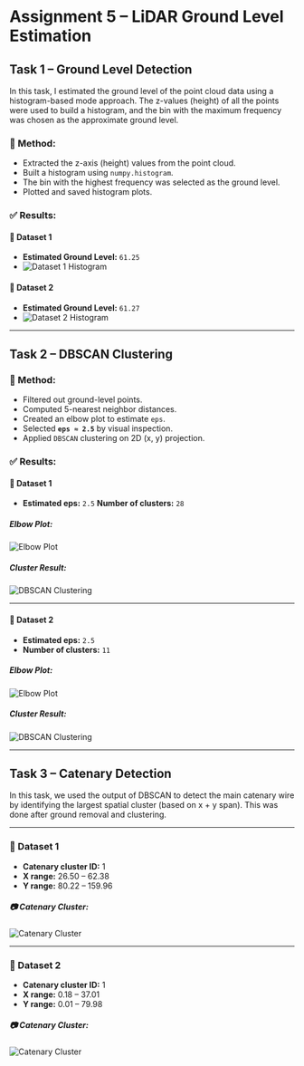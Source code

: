 # Assignment 5 – LiDAR Ground Level Estimation

## Task 1 – Ground Level Detection

In this task, I estimated the ground level of the point cloud data using a histogram-based mode approach. The z-values (height) of all the points were used to build a histogram, and the bin with the maximum frequency was chosen as the approximate ground level.

### 🔹 Method:
- Extracted the z-axis (height) values from the point cloud.
- Built a histogram using `numpy.histogram`.
- The bin with the highest frequency was selected as the ground level.
- Plotted and saved histogram plots.

### ✅ Results:

#### 📌 Dataset 1
- **Estimated Ground Level:** `61.25`
- ![Dataset 1 Histogram](dataset_1_ground_histogram.png)

#### 📌 Dataset 2
- **Estimated Ground Level:** `61.27`
- ![Dataset 2 Histogram](dataset_2_ground_histogram.png)

---

## Task 2 – DBSCAN Clustering

### 🔹 Method:
- Filtered out ground-level points.
- Computed 5-nearest neighbor distances.
- Created an elbow plot to estimate `eps`.
- Selected **`eps ≈ 2.5`** by visual inspection.
- Applied `DBSCAN` clustering on 2D (x, y) projection.

### ✅ Results:

#### 📌 Dataset 1
- **Estimated eps:** `2.5`
**Number of clusters:** `28`

##### Elbow Plot:
![Elbow Plot](dataset1_elbow_plot.png)

##### Cluster Result:
![DBSCAN Clustering](dataset1_clusters.png)


---

#### 📌 Dataset 2
- **Estimated eps:** `2.5`
- **Number of clusters:** `11`

##### Elbow Plot:
![Elbow Plot](dataset2_elbow_plot.png)

##### Cluster Result:
![DBSCAN Clustering](dataset2_clusters.png)

---

## Task 3 – Catenary Detection

In this task, we used the output of DBSCAN to detect the main catenary wire by identifying the largest spatial cluster (based on x + y span). This was done after ground removal and clustering.

---

### 📌 Dataset 1
- **Catenary cluster ID:** 1
- **X range:** 26.50 – 62.38
- **Y range:** 80.22 – 159.96

##### 📷 Catenary Cluster:
![Catenary Cluster](dataset1_catenary.png)

---

### 📌 Dataset 2
- **Catenary cluster ID:** 1
- **X range:** 0.18 – 37.01
- **Y range:** 0.01 – 79.98

##### 📷 Catenary Cluster:
![Catenary Cluster](dataset2_catenary.png)
